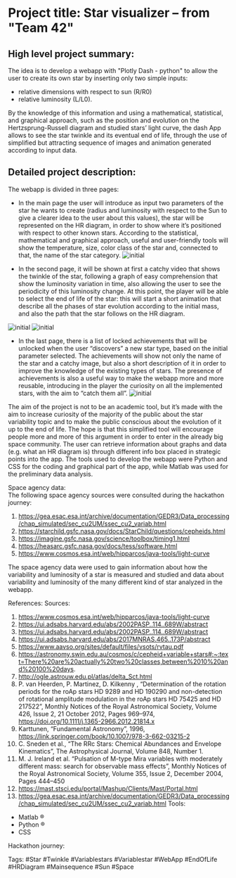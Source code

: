 # Project title: Star visualizer – from "Team 42"

## High level project summary: 
The idea is to develop a webapp with "Plotly Dash - python" to allow the user to create its own star by inserting only two simple inputs: 
- relative dimensions with respect to sun (R/R0)
- relative luminosity (L/L0). 

By the knowledge of this information and using a mathematical, statistical, and graphical approach, such as the position and evolution on the Hertzsprung-Russell diagram and studied stars’ light curve, the dash App allows to see the star twinkle and its eventual end of life, through the use of simplified but attracting sequence of images and animation generated according to input data.


## Detailed project description: 
The webapp is divided in three pages: 
-	In the main page the user will introduce as input two parameters of the star he wants to create (radius and luminosity with respect to the Sun to give a clearer idea to the user about this values), the star will be represented on the HR diagram, in order to show where it’s positioned with respect to other known stars. According to the statistical, mathematical and graphical approach, useful and user-friendly tools will show the temperature, size, color class of the star and, connected to that, the name of the star category.
![initial](layout/Layout1.jpg)

-	In the second page, it will be shown at first a catchy video that shows the twinkle of the star, following a graph of easy comprehension that show the luminosity variation in time, also allowing the user to see the periodicity of this luminosity change. At this point, the player will be able to select the end of life of the star: this will start a short animation that describe all the phases of star evolution according to the initial mass, and also the path that the star follows on the HR diagram.

![initial](layout/Layout2.jpg)
![initial](layout/Layout3.jpg)
-	In the last page, there is a list of locked achievements that will be unlocked when the user “discovers” a new star type, based on the initial parameter selected. The achievements will show not only the name of the star and a catchy image, but also a short description of it in order to improve the knowledge of the existing types of stars. The presence of achievements is also a useful way to make the webapp more and more reusable, introducing in the player the curiosity on all the implemented stars, with the aim to “catch them all”.
![initial](layout/Layout4.jpg)

The aim of the project is not to be an academic tool, but it’s made with the aim to increase curiosity of the majority of the public about the star variability topic and to make the public conscious about the evolution of it up to the end of life. The hope is that this simplified tool will encourage people more and more of this argument in order to enter in the already big space community.
The user can retrieve information about graphs and data (e.g. what an HR diagram is) through different info box placed in strategic points into the app.
The tools used to develop the webapp were Python and CSS for the coding and graphical part of the app, while Matlab was used for the preliminary data analysis.

Space agency data:  
The following space agency sources were consulted during the hackathon journey:
1)	https://gea.esac.esa.int/archive/documentation/GEDR3/Data_processing/chap_simulated/sec_cu2UM/ssec_cu2_variab.html
2)	https://starchild.gsfc.nasa.gov/docs/StarChild/questions/cepheids.html 
3)	https://imagine.gsfc.nasa.gov/science/toolbox/timing1.html 
4)	https://heasarc.gsfc.nasa.gov/docs/tess/software.html 
5)	https://www.cosmos.esa.int/web/hipparcos/java-tools/light-curve 

The space agency data were used to gain information about how the variability and luminosity of a star is measured and studied and data about variability and luminosity of the many different kind of star analyzed in the webapp.

References: 
Sources:
1)	https://www.cosmos.esa.int/web/hipparcos/java-tools/light-curve 
2)	https://ui.adsabs.harvard.edu/abs/2002PASP..114..689W/abstract 
3)	https://ui.adsabs.harvard.edu/abs/2002PASP..114..689W/abstract 
4)	https://ui.adsabs.harvard.edu/abs/2017MNRAS.465..173P/abstract 
5)	https://www.aavso.org/sites/default/files/vsots/rvtau.pdf 
6)	https://astronomy.swin.edu.au/cosmos/c/cepheid+variable+stars#:~:text=There%20are%20actually%20two%20classes,between%2010%20and%20100%20days. 
7)	http://ogle.astrouw.edu.pl/atlas/delta_Sct.html 
8)	P. van Heerden, P. Martinez, D. Kilkenny , “Determination of the rotation periods for the roAp stars HD 9289 and HD 190290 and non-detection of rotational amplitude modulation in the roAp stars HD 75425 and HD 217522”, Monthly Notices of the Royal Astronomical Society, Volume 426, Issue 2, 21 October 2012, Pages 969–974, https://doi.org/10.1111/j.1365-2966.2012.21814.x 
9)	Karttunen, “Fundamental Astronomy”, 1996, https://link.springer.com/book/10.1007/978-3-662-03215-2 
10)	C. Sneden et al., “The RRc Stars: Chemical Abundances and Envelope Kinematics”, The Astrophysical Journal, Volume 848, Number 1.
11)	M. J. Ireland et al. “Pulsation of M-type Mira variables with moderately different mass: search for observable mass effects”, Monthly Notices of the Royal Astronomical Society, Volume 355, Issue 2, December 2004, Pages 444–450 
12)	https://mast.stsci.edu/portal/Mashup/Clients/Mast/Portal.html 
13)	https://gea.esac.esa.int/archive/documentation/GEDR3/Data_processing/chap_simulated/sec_cu2UM/ssec_cu2_variab.html 
Tools:
-	Matlab ®
-	Python ®
-	CSS

Hackathon journey: 


Tags: #Star #Twinkle #Variablestars #Variablestar #WebApp #EndOfLife #HRDiagram #Mainsequence #Sun #Space 


